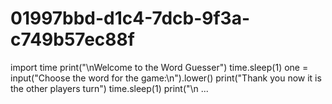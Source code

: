 # 01997bbd-d1c4-7dcb-9f3a-c749b57ec88f
import time  print("\nWelcome to the Word Guesser") time.sleep(1) one = input("Choose the word for the game:\n").lower() print("Thank you now it is the other players turn") time.sleep(1) print("\n ...
